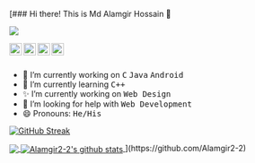 [### Hi there! This is Md Alamgir Hossain 👋

![](https://komarev.com/ghpvc/?username=Alamgir2-2)

<a href="https://www.linkedin.com/in/alamgir22">
  <img align="left" alt="Alamgir
                         Linkdein" width="22px" src="https://cdn.jsdelivr.net/npm/simple-icons@v3/icons/linkedin.svg" />
</a>

<a href="https://www.facebook.com/Alamgir.2.web/">
  <img align="left" alt="Alamgir Facebook" width="22px" src="https://cdn.jsdelivr.net/npm/simple-icons@v3/icons/facebook.svg" />
</a>

<a href="https://github.com/Alamgir2-2">
  <img align="left" alt="Alamgir Github" width="22px" src="https://cdn.jsdelivr.net/npm/simple-icons@v3/icons/github.svg" />
</a>

<a href="https://www.youtube.com/channel/UC_IJKNF-IJX7qQT6sNJCDPA">
  <img align="left" alt="AlamgirYoutube" width="22px" src="https://cdn.jsdelivr.net/npm/simple-icons@v3/icons/youtube.svg" />
</a>

<br>
<br
<br>

- 🔭 I’m currently working on <kbd>C</kbd> <kbd>Java</kbd> <kbd>Android</kbd>
- 🌱 I’m currently learning <kbd>C++</kbd>
- ✨ I’m currently working on <kbd>Web Design</kbd>
- 🤔 I’m looking for help with <kbd>Web Development</kbd>
- 😄 Pronouns: <kbd>He/His</kbd>


[![GitHub Streak](http://github-readme-streak-stats.herokuapp.com?user=Alamgir2-2)](https://git.io/streak-stats)

<a href="https://github.com/Alamgir2-2">
  <img align="center" src="https://github-readme-stats.vercel.app/api/top-langs/?username=Alamgir2-2&theme=light&hide_langs_below=1" />
</a>
<a href="https://github.com/Alamgir2-2">
 <img align="center" src="https://github-readme-stats.vercel.app/api?username=Alamgir2-2&show_icons=true&theme=light&line_height=27" alt="Alamgir2-2's github stats"/>
</a>
](https://github.com/Alamgir2-2)
